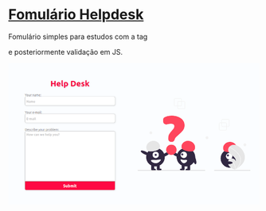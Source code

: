 # <a href="https://devnylo.github.io/Form-helpdesk/">Fomulário Helpdesk</a>

Fomulário simples para estudos com a tag <form> e posteriormente validação em JS.

<img src="https://github.com/DevNylo/Form-helpdesk/blob/main/helpdesk.png?raw=true"></img>
